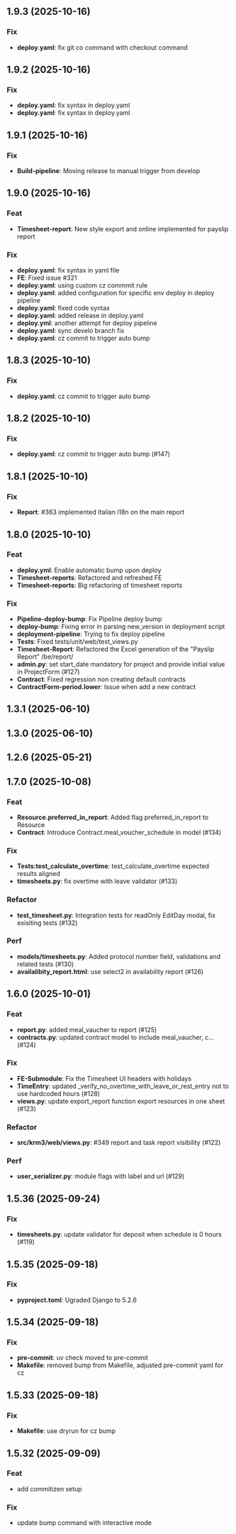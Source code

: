 ## 1.9.3 (2025-10-16)

### Fix

- **deploy.yaml**: fix git co command with checkout command

## 1.9.2 (2025-10-16)

### Fix

- **deploy.yaml**: fix syntax in deploy.yaml
- **deploy.yaml**: fix syntax in deploy.yaml

## 1.9.1 (2025-10-16)

### Fix

- **Build-pipeline**: Moving release to manual trigger from develop

## 1.9.0 (2025-10-16)

### Feat

- **Timesheet-report**: New style export and online implemented for payslip report

### Fix

- **deploy.yaml**: fix syntax in yaml file
- **FE**: Fixed issue #321
- **deploy.yaml**: using custom cz commmit rule
- **deploy.yaml**: added configuration for specific env deploy in deploy pipeline
- **deploy.yaml**: fixed code syntax
- **deploy.yaml**: added release in deploy.yaml
- **deploy.yml**: another attempt for deploy pipeline
- **deploy.yaml**: sync develo branch fix
- **deploy.yaml**: cz commit to trigger auto bump

## 1.8.3 (2025-10-10)

### Fix

- **deploy.yaml**: cz commit to trigger auto bump

## 1.8.2 (2025-10-10)

### Fix

- **deploy.yaml**: cz commit to trigger auto bump (#147)

## 1.8.1 (2025-10-10)

### Fix

- **Report**: #363 implemented Italian i18n on the main report

## 1.8.0 (2025-10-10)

### Feat

- **deploy.yml**: Enable automatic bump upon deploy
- **Timesheet-reports**: Refactored and refreshed FE
- **Timesheet-reports**: Big refactoring of timesheet reports

### Fix

- **Pipeline-deploy-bump**: Fix Pipeline deploy bump
- **deploy-bump**: Fixing error in parsing new_version in deployment script
- **deployment-pipeline**: Trying to fix deploy pipeline
- **Tests**: Fixed tests/unit/web/test_views.py
- **Timesheet-Report**: Refactored the Excel generation of the "Payslip Report" /be/report/
- **admin.py**: set start_date mandatory for project and provide initial value in ProjectForm (#127)
- **Contract**: Fixed regression non creating default contracts
- **ContractForm-period.lower**: Issue when add a new contract

## 1.3.1 (2025-06-10)

## 1.3.0 (2025-06-10)

## 1.2.6 (2025-05-21)

## 1.7.0 (2025-10-08)

### Feat

- **Resource.preferred_in_report**: Added flag preferred_in_report to Resource
- **Contract**: Introduce Contract.meal_voucher_schedule in model (#134)

### Fix

- **Tests:test_calculate_overtime**: test_calculate_overtime expected results aligned
- **timesheets.py**: fix overtime with leave validator (#133)

### Refactor

- **test_timesheet.py**: Integration tests for readOnly EditDay modal, fix exisiting tests (#132)

### Perf

- **models/timesheets.py**: Added protocol number field, validations and related tests (#130)
- **availalibity_report.html**: use select2 in availability report (#126)

## 1.6.0 (2025-10-01)

### Feat

- **report.py**: added meal_vaucher to report (#125)
- **contracts.py**: updated contract model to include meal_vaucher, c… (#124)

### Fix

- **FE-Submodule**: Fix the Timesheet UI headers with holidays
- **TimeEntry**: updated _verify_no_overtime_with_leave_or_rest_entry not to use hardcoded hours (#128)
- **views.py**: update export_report function export resources in one sheet (#123)

### Refactor

- **src/krm3/web/views.py**: #349 report and task report visibility (#122)

### Perf

- **user_serializer.py**: module flags with label and url (#129)

## 1.5.36 (2025-09-24)

### Fix

- **timesheets.py**: update validator for deposit when schedule is 0 hours (#119)

## 1.5.35 (2025-09-18)

### Fix

- **pyproject.toml**: Ugraded Django to 5.2.6

## 1.5.34 (2025-09-18)

### Fix

- **pre-commit**: uv check moved to pre-commit
- **Makefile**: removed bump from Makefile, adjusted pre-commit yaml for cz

## 1.5.33 (2025-09-18)

### Fix

- **Makefile**: use dryrun for cz bump

## 1.5.32 (2025-09-09)

### Feat

- add commitizen setup

### Fix

- update bump command with interactive mode
